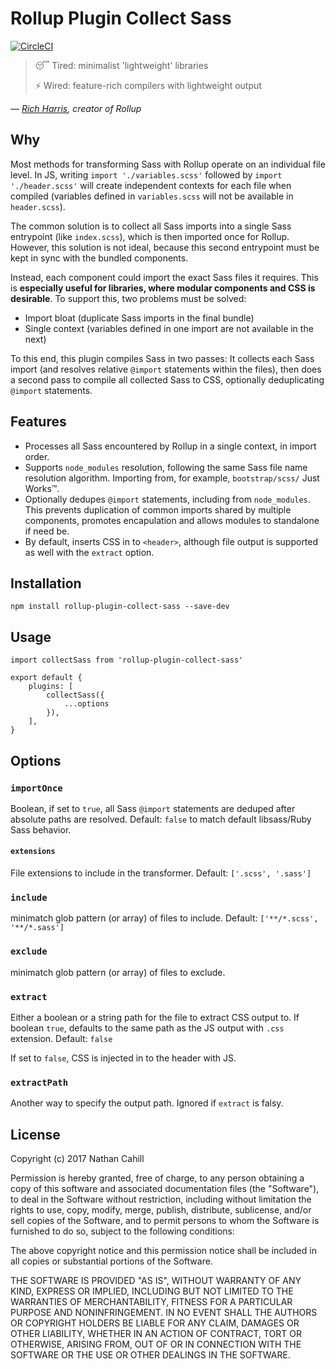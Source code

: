 
# Rollup Plugin Collect Sass

[![CircleCI](https://circleci.com/gh/nathancahill/rollup-plugin-collect-sass.svg?style=svg)](https://circleci.com/gh/nathancahill/rollup-plugin-collect-sass)

> :sleeping: Tired: minimalist 'lightweight' libraries
> 
> :zap: Wired: feature-rich compilers with lightweight output
>

&mdash; <cite>[Rich Harris](https://twitter.com/Rich_Harris/status/855012360892928000), creator of Rollup</cite>

## Why

Most methods for transforming Sass with Rollup operate on an individual file level. In JS, writing `import './variables.scss'` followed by `import './header.scss'` will create independent contexts for each file when compiled (variables defined in `variables.scss` will not be available in `header.scss`).

The common solution is to collect all Sass imports into a single Sass entrypoint (like `index.scss`), which is then imported once for Rollup. However, this solution is not ideal, because this second entrypoint must be kept in sync with the bundled components.

Instead, each component could import the exact Sass files it requires. This is __especially useful for libraries, where modular components and CSS is desirable__. To support this, two problems must be solved:

 - Import bloat (duplicate Sass imports in the final bundle)
 - Single context (variables defined in one import are not available in the next)

To this end, this plugin compiles Sass in two passes: It collects each Sass import (and resolves relative `@import` statements within the files), then does a second pass to compile all collected Sass to CSS, optionally deduplicating `@import` statements.

## Features

- Processes all Sass encountered by Rollup in a single context, in import order.
- Supports `node_modules` resolution, following the same Sass file name resolution algorithm. Importing from, for example, `bootstrap/scss/` Just Works&trade;.
- Optionally dedupes `@import` statements, including from `node_modules`. This prevents duplication of common imports shared by multiple components, promotes encapulation and allows modules to standalone if need be.
- By default, inserts CSS in to `<header>`, although file output is supported as well with the `extract` option.

## Installation

```
npm install rollup-plugin-collect-sass --save-dev
```

## Usage

```
import collectSass from 'rollup-plugin-collect-sass'

export default {
    plugins: [
        collectSass({
            ...options
        }),
    ],
}
```

## Options

### `importOnce`

Boolean, if set to `true`, all Sass `@import` statements are deduped after absolute paths are resolved. Default: `false` to match default libsass/Ruby Sass behavior.

#### `extensions`

File extensions to include in the transformer. Default: `['.scss', '.sass']`

### `include`

minimatch glob pattern (or array) of files to include. Default: `['**/*.scss', '**/*.sass']`

### `exclude`

minimatch glob pattern (or array) of files to exclude.

### `extract`

Either a boolean or a string path for the file to extract CSS output to. If boolean `true`, defaults to the same path as the JS output with `.css` extension. Default: `false`

If set to `false`, CSS is injected in to the header with JS.

### `extractPath`

Another way to specify the output path. Ignored if `extract` is falsy.

## License

Copyright (c) 2017 Nathan Cahill

Permission is hereby granted, free of charge, to any person obtaining a copy
of this software and associated documentation files (the "Software"), to deal
in the Software without restriction, including without limitation the rights
to use, copy, modify, merge, publish, distribute, sublicense, and/or sell
copies of the Software, and to permit persons to whom the Software is
furnished to do so, subject to the following conditions:

The above copyright notice and this permission notice shall be included in
all copies or substantial portions of the Software.

THE SOFTWARE IS PROVIDED "AS IS", WITHOUT WARRANTY OF ANY KIND, EXPRESS OR
IMPLIED, INCLUDING BUT NOT LIMITED TO THE WARRANTIES OF MERCHANTABILITY,
FITNESS FOR A PARTICULAR PURPOSE AND NONINFRINGEMENT. IN NO EVENT SHALL THE
AUTHORS OR COPYRIGHT HOLDERS BE LIABLE FOR ANY CLAIM, DAMAGES OR OTHER
LIABILITY, WHETHER IN AN ACTION OF CONTRACT, TORT OR OTHERWISE, ARISING FROM,
OUT OF OR IN CONNECTION WITH THE SOFTWARE OR THE USE OR OTHER DEALINGS IN
THE SOFTWARE.
